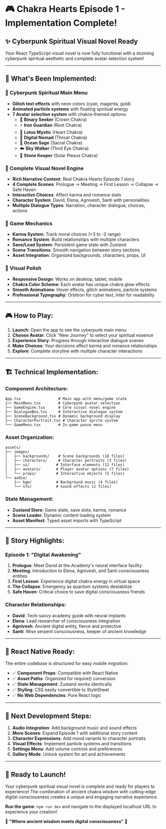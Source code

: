 # 🎮 Chakra Hearts Episode 1 - Implementation Complete!

## ✨ **Cyberpunk Spiritual Visual Novel Ready**

Your React TypeScript visual novel is now fully functional with a stunning cyberpunk spiritual aesthetic and complete avatar selection system!

---

## 🚀 **What's Been Implemented:**

### 🎨 **Cyberpunk Spiritual Main Menu**

- **Glitch text effects** with neon colors (cyan, magenta, gold)
- **Animated particle systems** with floating spiritual energy
- **7 Avatar selection system** with chakra-themed options:
  - 🔢 **Binary Seeker** (Crown Chakra)
  - ⚡ **Iron Guardian** (Root Chakra)
  - 🪷 **Lotus Mystic** (Heart Chakra)
  - 🌊 **Digital Nomad** (Throat Chakra)
  - 🌊 **Ocean Sage** (Sacral Chakra)
  - ☁️ **Sky Walker** (Third Eye Chakra)
  - 🗿 **Stone Keeper** (Solar Plexus Chakra)

### 📖 **Complete Visual Novel Engine**

- **Rich Narrative Content**: Real Chakra Hearts Episode 1 story
- **4 Complete Scenes**: Prologue → Meeting → First Lesson → Collapse → Safe Haven
- **Interactive Choices**: Affect karma and romance stats
- **Character System**: David, Elena, Agnivesh, Santi with personalities
- **Multiple Dialogue Types**: Narration, character dialogue, choices, actions

### 🎯 **Game Mechanics**

- **Karma System**: Track moral choices (+3 to -2 range)
- **Romance System**: Build relationships with multiple characters
- **Save/Load System**: Persistent game state with Zustand
- **Scene Transitions**: Smooth navigation between story sections
- **Asset Integration**: Organized backgrounds, characters, props, UI

### 🎨 **Visual Polish**

- **Responsive Design**: Works on desktop, tablet, mobile
- **Chakra Color Scheme**: Each avatar has unique chakra glow effects
- **Smooth Animations**: Hover effects, glitch animations, particle systems
- **Professional Typography**: Orbitron for cyber text, Inter for readability

---

## 🎮 **How to Play:**

1. **Launch**: Open the app to see the cyberpunk main menu
2. **Choose Avatar**: Click "New Journey" to select your spiritual essence
3. **Experience Story**: Progress through interactive dialogue scenes
4. **Make Choices**: Your decisions affect karma and romance relationships
5. **Explore**: Complete storyline with multiple character interactions

---

## 🏗️ **Technical Implementation:**

### **Component Architecture:**

```
App.tsx                 # Main app with menu/game state
├── MainMenu.tsx        # Cyberpunk avatar selection
├── GameEngine.tsx      # Core visual novel engine
├── DialogueBox.tsx     # Interactive dialogue system
├── SceneBackground.tsx # Dynamic background display
├── CharacterPortrait.tsx # Character sprite system
└── GameMenu.tsx        # In-game pause menu
```

### **Asset Organization:**

```
assets/
├── images/
│   ├── backgrounds/    # Scene backgrounds (18 files)
│   ├── characters/     # Character portraits (3 files)
│   ├── ui/            # Interface elements (12 files)
│   ├── avatars/       # Player avatar options (7 files)
│   └── props/         # Interactive objects (5 files)
└── audio/
    ├── bgm/           # Background music (4 files)
    └── sfx/           # Sound effects (2 files)
```

### **State Management:**

- **Zustand Store**: Game state, save slots, karma, romance
- **Scene Loader**: Dynamic content loading system
- **Asset Manifest**: Typed asset imports with TypeScript

---

## 🌟 **Story Highlights:**

### **Episode 1: "Digital Awakening"**

1. **Prologue**: Meet David at the Academy's neural interface facility
2. **Meeting**: Introduction to Elena, Agnivesh, and Santi consciousness entities
3. **First Lesson**: Experience digital chakra energy in virtual space
4. **The Collapse**: Emergency as quantum systems destabilize
5. **Safe Haven**: Critical choice to save digital consciousness friends

### **Character Relationships:**

- **David**: Tech-savvy academy guide with neural implants
- **Elena**: Lead researcher of consciousness integration
- **Agnivesh**: Ancient digital entity, fierce and protective
- **Santi**: Wise serpent consciousness, keeper of ancient knowledge

---

## 🔄 **React Native Ready:**

The entire codebase is structured for easy mobile migration:

- ✅ **Component Props**: Compatible with React Native
- ✅ **Asset Paths**: Organized for require() conversion
- ✅ **State Management**: Zustand works identically
- ✅ **Styling**: CSS easily convertible to StyleSheet
- ✅ **No Web Dependencies**: Pure React logic

---

## 🎯 **Next Development Steps:**

1. **Audio Integration**: Add background music and sound effects
2. **More Scenes**: Expand Episode 1 with additional story content
3. **Character Expressions**: Add mood variants to character portraits
4. **Visual Effects**: Implement particle systems and transitions
5. **Settings Menu**: Add volume controls and preferences
6. **Gallery Mode**: Unlock system for art and achievements

---

## 🚀 **Ready to Launch!**

Your cyberpunk spiritual visual novel is complete and ready for players to experience! The combination of ancient chakra wisdom with cutting-edge digital consciousness creates a unique and engaging narrative experience.

**Run the game**: `npm run dev` and navigate to the displayed localhost URL to experience your creation!

🌟 **"Where ancient wisdom meets digital consciousness"** 🌟
